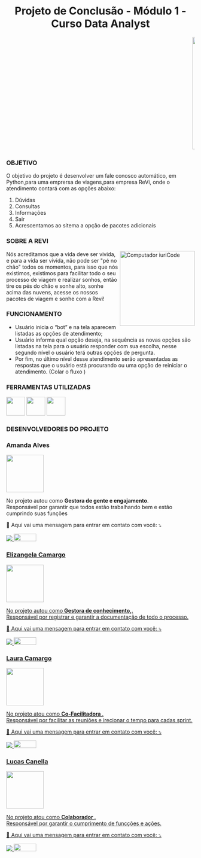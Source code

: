 
# <center>Projeto de Conclusão -  Módulo 1 - Curso Data Analyst</center>

<marquee>
<img src="https://www.resilia.com.br/wp-content/uploads/2021/08/logo.png" width="3000" height="300" />
 <img src="https://media.giphy.com/media/ltB5sT9UUwe3FH9nZQ/giphy-downsized-large.gif" width="3000" height="300" />

</marquee>


### OBJETIVO
O objetivo do projeto é desenvolver um fale conosco automático, em Python,para uma emprersa de viagens,para empresa ReVi, onde o atendimento contará com as opções abaixo:  
1. Dúvidas
2. Consultas
3. Informações
4. Sair
5. Acrescentamos ao sitema a opção de pacotes adicionais 

### SOBRE A REVI
<img src="https://user-images.githubusercontent.com/40433498/174669731-dc5621b9-bc5d-44c4-9227-1809697d39ac.png" min-width="400px" max-width="200px" width="200px" align="right" alt="Computador iuriCode">

Nós acreditamos que a vida deve ser vivida, e para a vida ser vivida, não pode ser "pé no chão" todos os momentos, para isso que nós existimos, existimos para facilitar todo o seu processo de viagem e realizar sonhos, então tire os pés do chão e sonhe alto, sonhe acima das nuvens, acesse os nossos pacotes de viagem e sonhe com a Revi!

### FUNCIONAMENTO 

* Usuário inicia o “bot” e na tela aparecem listadas as opções de atendimento;
* Usuário informa qual opção deseja, na sequência as novas opções são listadas
na tela para o usuário responder com sua escolha, nesse segundo nível o usuário terá outras opções de pergunta.
* Por fim, no último nível desse atendimento serão apresentadas as respostas que
o usuário está procurando ou uma opção de reiniciar o atendimento.
(Colar o fluxo )

### FERRAMENTAS UTILIZADAS
  <img src="https://user-images.githubusercontent.com/40433498/174687677-f42a2f52-1b0f-4f8d-ba9d-316e6d019c5f.png" width="50" height="50" /> <img src="https://user-images.githubusercontent.com/40433498/174687676-5d40a2fe-4b62-4fa1-a1fe-20737a1878f8.png" width="50" height="50" /> <img src="https://user-images.githubusercontent.com/40433498/174687678-7ea56222-a00e-4886-a63d-d4214221f8ca.jpg" width="50" height="50" />

### DESENVOLVEDORES DO PROJETO

### Amanda Alves
<img src="https://user-images.githubusercontent.com/40433498/174672154-ed45ebc2-7e7c-42ec-a5aa-e0700931f95f.jpg" width="100" height="100" />
<p align="left">
  
  
<p align="left"> 
  No projeto autou como <strong>Gestora de gente e engajamento</strong>.<br>
 Responsável por garantir que todos estão trabalhando bem e estão cumprindo suas funções</p>
<p align="left">
  💌 Aqui vai uma mensagem para entrar em contato com você: ⤵️
</p>

<p align="left">
  <a href="#" alt="Linkedin">
  <a href="https://https://www.linkedin.com/in/amandaalvesres/" target="_blank"> <img src="https://img.shields.io/badge/-Linkedin-0e76a8?style=flat-square&logo=Linkedin&logoColor=white&link=https://www.linkedin.com/in/amandaalvesres/"/> 

  <a href="#" alt="Github">
     <a href="https://github.com/AmandaAlR" target="_blank"> <img src="https://img.shields.io/badge/GitHub-100000?style=for-the-badge&logo=github&logoColor=white"width="60" height="20"/>
</p>  

### Elizangela Camargo
<img src="https://user-images.githubusercontent.com/40433498/174670820-6b28fdd7-b343-430f-87a9-76e63ad32265.jpg" width="100" height="100" />
<p align="left">
  
  
<p align="left"> 
  No projeto autou como<strong> Gestora de conhecimento,</strong>.<br>
  Responsável por registrar e garantir a documentação de todo o processo.
</p>
<p align="left">
  💌 Aqui vai uma mensagem para entrar em contato com você: ⤵️
</p>
<p align="left">
  <a href="#" alt="Linkedin">
  <a href="https://www.linkedin.com/in/elizangela-camargo-3ab908144/" target="_blank"> <img src="https://img.shields.io/badge/-Linkedin-0e76a8?style=flat-square&logo=Linkedin&logoColor=white"/> 

  <a href="#" alt="Github">
     <a href="https://https://github.com/elizangela-camargo/" target="_blank"> <img src="https://img.shields.io/badge/GitHub-100000?style=for-the-badge&logo=github&logoColor=white"width="60" height="20"/>
</p>  
  

### Laura Camargo
<img src="https://user-images.githubusercontent.com/40433498/174672152-baff9ec5-412e-4c5b-b602-8719386de5e9.jpg" width="100" height="100" />
<p align="left">
  
  
<p align="left"> 
   No projeto atou como <strong> Co-Facilitadora </strong>.<br>
   Responsável por facilitar as reuniões e irecionar o tempo para cadas sprint.
</p>
<p align="left">
  💌 Aqui vai uma mensagem para entrar em contato com você: ⤵️
</p>

  
 <p align="left">
  <a href="#" alt="Linkedin">
  <a href="https://www.linkedin.com/in/laura-camargo-a386961ba/" target="_blank"> <img src="https://img.shields.io/badge/-Linkedin-0e76a8?style=flat-square&logo=Linkedin&logoColor=white"/> 

  <a href="#" alt="Github">
     <a href="https://github.com/LauraCamargo-tech" target="_blank"> <img src="https://img.shields.io/badge/GitHub-100000?style=for-the-badge&logo=github&logoColor=white"width="60" height="20"/>
</p>  
  
    


### Lucas Canella
<img src="https://user-images.githubusercontent.com/40433498/174672153-fbed1314-a8a3-48a7-8212-4422489e3db9.jpg" width="100" height="100" />
<p align="left">
  
  
<p align="left"> 
  No projeto atou como <strong> Colaborador </strong>.<br>
  Responsável por garantir o cumprimento de funcções e ações.
</p>

<p align="left">
  💌 Aqui vai uma mensagem para entrar em contato com você: ⤵️
</p>

<p align="left">

  <a href="#" alt="Linkedin">
  <a href="https://www.linkedin.com/in/lucascanella-dados/" target="_blank"> <img src="https://img.shields.io/badge/-Linkedin-0e76a8?style=flat-square&logo=Linkedin&logoColor=white"/> 

  <a href="#" alt="Github">
     <a href="https://github.com/lucasCanella/" target="_blank"> <img src="https://img.shields.io/badge/GitHub-100000?style=for-the-badge&logo=github&logoColor=white"width="60" height="20"/>
</p>  
  
